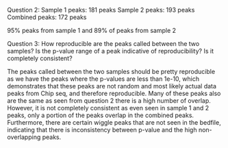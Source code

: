 Question 2:
Sample 1 peaks: 181 peaks
Sample 2 peaks: 193 peaks
Combined peaks: 172 peaks

95% peaks from sample 1 and 89% of peaks from sample 2

Question 3:
How reproducible are the peaks called between the two samples? Is the p-value range of a peak indicative of reproducibility? Is it completely consistent?

The peaks called between the two samples should be pretty reproducible as we have the peaks where the p-values are less than 1e-10, which demonstrates that these peaks are not random and most likely actual data peaks from Chip seq, and therefore reproducible. Many of these peaks also are the same as seen from question 2 there is a high number of overlap. However, it is not completely consistent as even seen in sample 1 and 2 peaks, only a portion of the peaks overlap in the combined peaks. Furthermore, there are certain wiggle peaks that are not seen in the bedfile, indicating that there is inconsistency between p-value and the high non-overlapping peaks. 
